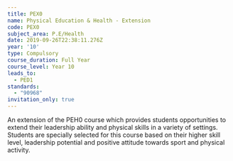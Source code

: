 ```yaml
---
title: PEX0
name: Physical Education & Health - Extension
code: PEX0
subject_area: P.E/Health
date: 2019-09-26T22:38:11.276Z
year: '10'
type: Compulsory
course_duration: Full Year
course_level: Year 10
leads_to:
  - PED1
standards:
  - "90968"
invitation_only: true
---
```

An extension of the PEH0 course which provides students opportunities to extend their leadership ability and physical skills in a variety of settings. Students are specially selected for this course based on their higher skill level, leadership potential and positive attitude towards sport and physical activity.
